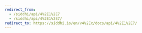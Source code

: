 ```yaml
---
redirect_from:
  - /siddhi/api/4%2E1%2E7
  - /siddhi/api/4%2E1%2E7/
redirect_to: https://siddhi.io/en/v4%2Ex/docs/api/4%2E1%2E7/
---
```


